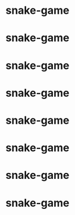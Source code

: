 # snake-game
# snake-game
# snake-game
# snake-game
# snake-game
# snake-game
# snake-game
# snake-game
